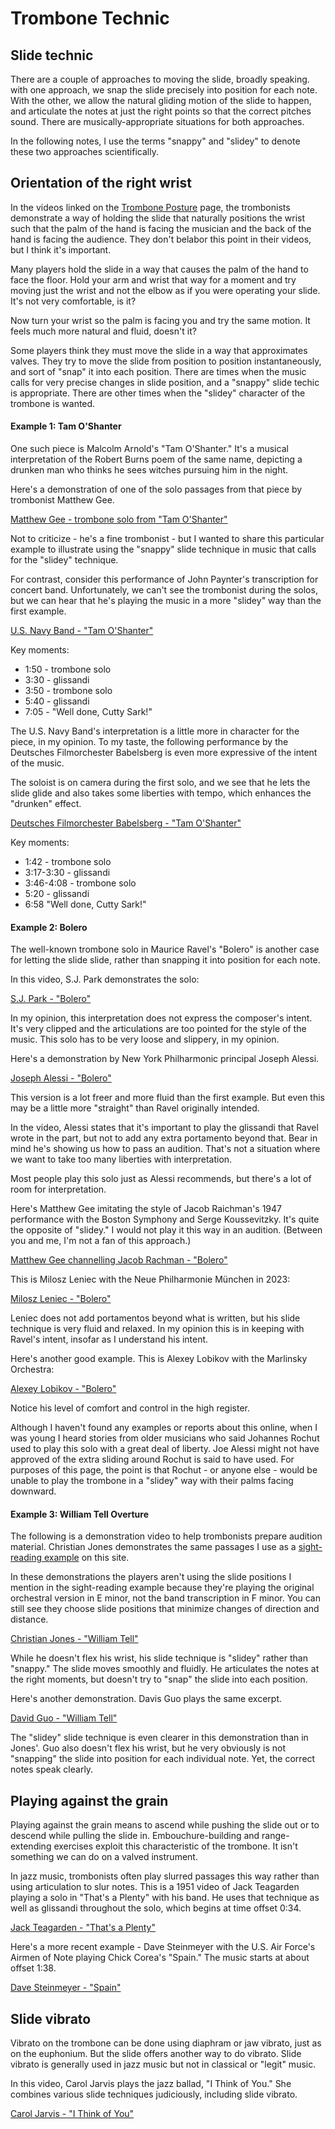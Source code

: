# Trombone Technic 

## Slide technic

There are a couple of approaches to moving the slide, broadly speaking. with one approach, we snap the slide precisely into position for each note. With the other, we allow the natural gliding motion of the slide to happen, and articulate the notes at just the right points so that the correct pitches sound. There are musically-appropriate situations for both approaches.

In the following notes, I use the terms "snappy" and "slidey" to denote these two approaches scientifically. 

## Orientation of the right wrist 

In the videos linked on the [Trombone Posture](trombone-posture.md) page, the trombonists demonstrate a way of holding the slide that naturally positions the wrist such that the palm of the hand is facing the musician and the back of the hand is facing the audience. They don't belabor this point in their videos, but I think it's important. 

Many players hold the slide in a way that causes the palm of the hand to face the floor. Hold your arm and wrist that way for a moment and try moving just the wrist and not the elbow as if you were operating your slide. It's not very comfortable, is it? 

Now turn your wrist so the palm is facing you and try the same motion. It feels much more natural and fluid, doesn't it? 

Some players think they must move the slide in a way that approximates valves. They try to move the slide from position to position instantaneously, and sort of "snap" it into each position. There are times when the music calls for very precise changes in slide position, and a "snappy" slide techic is appropriate. There are other times when the "slidey" character of the trombone is wanted. 

#### Example 1: Tam O'Shanter

One such piece is Malcolm Arnold's "Tam O'Shanter." It's a musical interpretation of the Robert Burns poem of the same name, depicting a drunken man who thinks he sees witches pursuing him in the night. 

Here's a demonstration of one of the solo passages from that piece by trombonist Matthew Gee.

[Matthew Gee - trombone solo from "Tam O'Shanter"](https://www.youtube.com/watch?v=eai23ZISE_E)

Not to criticize - he's a fine trombonist - but I wanted to share this particular example to illustrate using the "snappy" slide technique in music that calls for the "slidey" technique. 

For contrast, consider this performance of John Paynter's transcription for concert band. Unfortunately, we can't see the trombonist during the solos, but we can hear that he's playing the music in a more "slidey" way than the first example.

[U.S. Navy Band - "Tam O'Shanter"](https://www.youtube.com/watch?v=TPlNzeS5tdk)

Key moments:
- 1:50 - trombone solo 
- 3:30 - glissandi
- 3:50 - trombone solo 
- 5:40 - glissandi
- 7:05 - "Well done, Cutty Sark!"

The U.S. Navy Band's interpretation is a little more in character for the piece, in my opinion. To my taste, the following performance by the Deutsches Filmorchester Babelsberg is even more expressive of the intent of the music. 

The soloist is on camera during the first solo, and we see that he lets the slide glide and also takes some liberties with tempo, which enhances the "drunken" effect. 

[Deutsches Filmorchester Babelsberg - "Tam O'Shanter"](https://www.youtube.com/watch?v=gIcIU4o61WQ)

Key moments:
- 1:42 - trombone solo
- 3:17-3:30 - glissandi 
- 3:46-4:08 - trombone solo 
- 5:20 - glissandi 
- 6:58 "Well done, Cutty Sark!"

#### Example 2: Bolero 

The well-known trombone solo in Maurice Ravel's "Bolero" is another case for letting the slide slide, rather than snapping it into position for each note. 

In this video, S.J. Park demonstrates the solo:

[S.J. Park - "Bolero"](https://www.youtube.com/watch?v=3ahWiS--CUU)

In my opinion, this interpretation does not express the composer's intent. It's very clipped and the articulations are too pointed for the style of the music. This solo has to be very loose and slippery, in my opinion.

Here's a demonstration by New York Philharmonic principal Joseph Alessi.

[Joseph Alessi - "Bolero"](https://www.youtube.com/watch?v=ls7E2etqkgM)

This version is a lot freer and more fluid than the first example. But even this may be a little more "straight" than Ravel originally intended. 

In the video, Alessi states that it's important to play the glissandi that Ravel wrote in the part, but not to add any extra portamento beyond that. Bear in mind he's showing us how to pass an audition. That's not a situation where we want to take too many liberties with interpretation.

Most people play this solo just as Alessi recommends, but there's a lot of room for interpretation. 

Here's Matthew Gee imitating the style of Jacob Raichman's 1947 performance with the Boston Symphony and Serge Koussevitzky. It's quite the opposite of "slidey." I would not play it this way in an audition. (Between you and me, I'm not a fan of this approach.)

[Matthew Gee channelling Jacob Rachman - "Bolero"](https://www.youtube.com/watch?v=i51aJ3P0hhM)

This is Milosz Leniec with the Neue Philharmonie München in 2023:

[Milosz Leniec - "Bolero"](https://www.youtube.com/watch?v=7UA95a14Nqg)

Leniec does not add portamentos beyond what is written, but his slide technique is very fluid and relaxed. In my opinion this is in keeping with Ravel's intent, insofar as I understand his intent. 

Here's another good example. This is Alexey Lobikov with the Marlinsky Orchestra:

[Alexey Lobikov - "Bolero"](https://www.youtube.com/watch?v=d5SLpXOFStE)

Notice his level of comfort and control in the high register.

Although I haven't found any examples or reports about this online, when I was young I heard stories from older musicians who said Johannes Rochut used to play this solo with a great deal of liberty. Joe Alessi might not have approved of the extra sliding around Rochut is said to have used. For purposes of this page, the point is that Rochut - or anyone else - would be unable to play the trombone in a "slidey" way with their palms facing downward. 

#### Example 3: William Tell Overture 

The following is a demonstration video to help trombonists prepare audition material. Christian Jones demonstrates the same passages I use as a [sight-reading example](clues-example-3.md) on this site. 

In these demonstrations the players aren't using the slide positions I mention in the sight-reading example because they're playing the original orchestral version in E minor, not the band transcription in F minor. You can still see they choose slide positions that minimize changes of direction and distance.

[Christian Jones - "William Tell"](https://www.youtube.com/watch?v=-VX-yxcT-gA) 

While he doesn't flex his wrist, his slide technique is "slidey" rather than "snappy." The slide moves smoothly and fluidly. He articulates the notes at the right moments, but doesn't try to "snap" the slide into each position. 

Here's another demonstration. Davis Guo plays the same excerpt. 

[David Guo - "William Tell"](https://www.youtube.com/watch?v=M9m5uz5EBoQ)

The "slidey" slide technique is even clearer in this demonstration than in Jones'. Guo also doesn't flex his wrist, but he very obviously is not "snapping" the slide into position for each individual note. Yet, the correct notes speak clearly. 

## Playing against the grain

Playing against the grain means to ascend while pushing the slide out or to descend while pulling the slide in. Embouchure-building and range-extending exercises exploit this characteristic of the trombone. It isn't something we can do on a valved instrument.

In jazz music, trombonists often play slurred passages this way rather than using articulation to slur notes. This is a 1951 video of Jack Teagarden playing a solo in "That's a Plenty" with his band. He uses that technique as well as glissandi throughout the solo, which begins at time offset 0:34.

[Jack Teagarden - "That's a Plenty"](https://www.youtube.com/watch?v=nJeylIJzewU)

Here's a more recent example - Dave Steinmeyer with the U.S. Air Force's Airmen of Note playing Chick Corea's "Spain." The music starts at about offset 1:38. 
 
[Dave Steinmeyer - "Spain"](https://www.youtube.com/watch?v=WCjhaBsBvzk)

## Slide vibrato 

Vibrato on the trombone can be done using diaphram or jaw vibrato, just as on the euphonium. But the slide offers another way to do vibrato. Slide vibrato is generally used in jazz music but not in classical or "legit" music. 

In this video, Carol Jarvis plays the jazz ballad, "I Think of You." She combines various slide techniques judiciously, including slide vibrato. 

[Carol Jarvis - "I Think of You"](https://www.youtube.com/watch?v=6c0lG9gnmvY)

